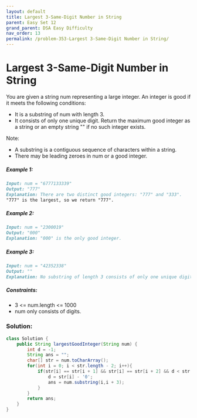 ```yaml
---
layout: default
title: Largest 3-Same-Digit Number in String
parent: Easy Set 12
grand_parent: DSA Easy Difficulty
nav_order: 13
permalink: /problem-353-Largest 3-Same-Digit Number in String/
---
```

# Largest 3-Same-Digit Number in String
You are given a string num representing a large integer. An integer is good if it meets the following conditions:

* It is a substring of num with length 3.
* It consists of only one unique digit.
Return the maximum good integer as a string or an empty string "" if no such integer exists.

Note:

* A substring is a contiguous sequence of characters within a string.
* There may be leading zeroes in num or a good integer.

##### Example 1:
```markdown
Input: num = "6777133339"
Output: "777"
Explanation: There are two distinct good integers: "777" and "333".
"777" is the largest, so we return "777".
```
##### Example 2:
```markdown
Input: num = "2300019"
Output: "000"
Explanation: "000" is the only good integer.
```
##### Example 3:
```markdown
Input: num = "42352338"
Output: ""
Explanation: No substring of length 3 consists of only one unique digit. Therefore, there are no good integers.
```
##### Constraints:
* 3 <= num.length <= 1000
* num only consists of digits.

### Solution:
```java
class Solution {
    public String largestGoodInteger(String num) {
        int d = -1;
        String ans = "";
        char[] str = num.toCharArray();
        for(int i = 0; i < str.length - 2; i++){
            if(str[i] == str[i + 1] && str[i] == str[i + 2] && d < str[i] - '0'){
                d = str[i] - '0';
                ans = num.substring(i,i + 3);
            }
        }
        return ans;
    }
}
```
